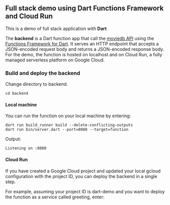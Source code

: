 ## Full stack demo using Dart Functions Framework and Cloud Run 

This is a demo of full stack application with **Dart**

The **backend** is a Dart function app that call the [moviedb API](https://www.themoviedb.org/) using the [Functions Framework for Dart](https://github.com/GoogleCloudPlatform/functions-framework-dart/). It serves an HTTP endpoint that accepts a JSON-encoded request body and returns a JSON-encoded response body. For the demo, the function is hosted on localhost and on Cloud Run, a fully managed serverless platform on Google Cloud.


### Build and deploy the backend

Change directory to backend.

    cd backend

#### Local machine

You can run the function on your local machine by entering:

    dart run build_runner build --delete-conflicting-outputs
    dart run bin/server.dart --port=8080 --target=function

Output:

    Listening on :8080

#### Cloud Run

If you have created a Google Cloud project and updated your local gcloud configuration with the project ID, you can deploy the backend in a single step.

For example, assuming your project ID is dart-demo and you want to deploy the function as a service called greeting, enter: